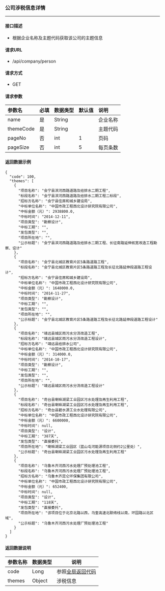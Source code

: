 ### 公司涉税信息详情

---

#### 接口描述

* 根据企业名称及主题代码获取该公司的主题信息

#### 请求URL

* /api/company/person

#### 请求方式

* GET

#### 请求参数

| 参数名 | 必填 | 数据类型 | 默认值 | 说明 |
| :--- | :--- | :--- | :--- | :--- |
| name | 是 | String |  | 企业名称 |
| themeCode | 是 | String |  | 主题代码 |
| pageNo | 否 | int | 1 | 页码 |
| pageSize | 否 | int | 5 | 每页条数 |

#### 返回数据示例

```
{
  "code": 100,
  "themes": [
    {
      "项目名称": "会宁县滨河西路道路及给排水二期工程",
      "标段名称": "会宁县滨河西路道路及给排水二期工程二标段",
      "招标方名称": "会宁县住房和城乡建设局",
      "中标单位名称": "中国市政工程西北设计研究院有限公司",
      "中标金额（元）": 2938800.0,
      "中标时间": "2014-12-11",
      "项目类型": "勘察设计",
      "中标工期": "",
      "发包类型": "",
      "项目所在地": "",
      "公示标题": "会宁县滨河西路道路及给排水二期工程、长征南路延伸拓宽改造工程勘察、设计"
    },
    {
      "项目名称": "会宁县北城区教育片区5条路道路工程",
      "标段名称": "会宁县北城区教育片区5条路道路工程及长征北路延伸段道路工程设计",
      "招标方名称": "会宁县住房和城乡建设局",
      "中标单位名称": "中国市政工程西北设计研究院有限公司",
      "中标金额（元）": 1648000.0,
      "中标时间": "2014-11-27",
      "项目类型": "勘察设计",
      "中标工期": "",
      "发包类型": "",
      "项目所在地": "",
      "公示标题": "会宁县北城区教育片区5条路道路工程及长征北路延伸段道路工程设计"
    },
    {
      "项目名称": "靖远县城区雨污水分流改造工程",
      "标段名称": "靖远县城区雨污水分流改造工程设计",
      "招标方名称": "靖远县给排水公司",
      "中标单位名称": "中国市政工程西北设计研究院有限公司",
      "中标金额（元）": 314000.0,
      "中标时间": "2014-10-17",
      "项目类型": "勘察设计",
      "中标工期": "",
      "发包类型": "",
      "项目所在地": "",
      "公示标题": "靖远县城区雨污水分流改造工程设计"
    },
    {
      "项目名称": "奇台县喇嘛湖梁工业园区污水处理及再生利用工程",
      "标段名称": "奇台县喇嘛湖梁工业园区污水处理及再生利用工程",
      "招标方名称": "奇台县碧水源工业水处理有限公司",
      "中标单位名称": "中国市政工程西北设计研究院有限公司",
      "中标金额（元）": 6600000,
      "中标时间": null,
      "项目类型": "设计",
      "中标工期": "387天",
      "发包类型": "直接委托",
      "项目所在地": "喇嘛湖梁工业园区（蓝山屯河能源项目北侧约2公里处）",
      "公示标题": "奇台县喇嘛湖梁工业园区污水处理及再生利用工程"
    },
    {
      "项目名称": "乌鲁木齐河西污水处理厂预处理池工程",
      "标段名称": "乌鲁木齐河西污水处理厂预处理池工程",
      "招标方名称": "乌鲁木齐昆仑环保集团有限公司",
      "中标单位名称": "中国市政工程西北设计研究院有限公司",
      "中标金额（元）": 652400,
      "中标时间": null,
      "项目类型": "设计",
      "中标工期": "118天",
      "发包类型": "直接委托",
      "项目所在地": "该项目位于北京北路以西，乌奎高速北联络线以南，环园路以北区域",
      "公示标题": "乌鲁木齐河西污水处理厂预处理池工程"
    }
  ]
}
```

#### 返回数据说明

| 参数名称 | 数据类型 | 说明 |
| --- | --- | --- |
| code | Long | 参照[全局返回代码](/数据词典.md) |
| themes | Object | 涉税信息 |





